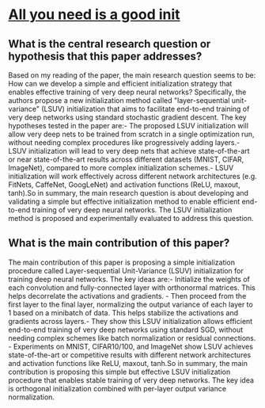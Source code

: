 # [All you need is a good init](https://arxiv.org/abs/1511.06422)

## What is the central research question or hypothesis that this paper addresses?

Based on my reading of the paper, the main research question seems to be: How can we develop a simple and efficient initialization strategy that enables effective training of very deep neural networks? Specifically, the authors propose a new initialization method called "layer-sequential unit-variance" (LSUV) initialization that aims to facilitate end-to-end training of very deep networks using standard stochastic gradient descent. The key hypotheses tested in the paper are:- The proposed LSUV initialization will allow very deep nets to be trained from scratch in a single optimization run, without needing complex procedures like progressively adding layers.- LSUV initialization will lead to very deep nets that achieve state-of-the-art or near state-of-the-art results across different datasets (MNIST, CIFAR, ImageNet), compared to more complex initialization schemes.- LSUV initialization will work effectively across different network architectures (e.g. FitNets, CaffeNet, GoogLeNet) and activation functions (ReLU, maxout, tanh).So in summary, the main research question is about developing and validating a simple but effective initialization method to enable efficient end-to-end training of very deep neural networks. The LSUV initialization method is proposed and experimentally evaluated to address this question.


## What is the main contribution of this paper?

The main contribution of this paper is proposing a simple initialization procedure called Layer-sequential Unit-Variance (LSUV) initialization for training deep neural networks. The key ideas are:- Initialize the weights of each convolution and fully-connected layer with orthonormal matrices. This helps decorrelate the activations and gradients. - Then proceed from the first layer to the final layer, normalizing the output variance of each layer to 1 based on a minibatch of data. This helps stabilize the activations and gradients across layers.- They show this LSUV initialization allows efficient end-to-end training of very deep networks using standard SGD, without needing complex schemes like batch normalization or residual connections. - Experiments on MNIST, CIFAR10/100, and ImageNet show LSUV achieves state-of-the-art or competitive results with different network architectures and activation functions like ReLU, maxout, tanh.So in summary, the main contribution is proposing this simple but effective LSUV initialization procedure that enables stable training of very deep networks. The key idea is orthogonal initialization combined with per-layer output variance normalization.
